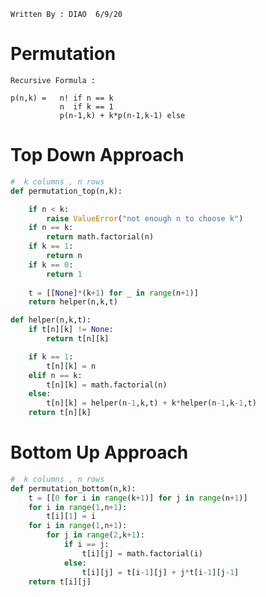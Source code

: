 ``` Written By : DIAO  6/9/20 ```
# Permutation
```
Recursive Formula : 

p(n,k) =   n! if n == k
           n  if k == 1
           p(n-1,k) + k*p(n-1,k-1) else 

```

# Top Down  Approach 
```python
#  k columns , n rows 
def permutation_top(n,k):

	if n < k:
		raise ValueError("not enough n to choose k")
	if n == k:
		return math.factorial(n)
	if k == 1:
		return n
	if k == 0:
		return 1
	
	t = [[None]*(k+1) for _ in range(n+1)]
	return helper(n,k,t)

def helper(n,k,t):
	if t[n][k] != None:
		return t[n][k]

	if k == 1:
		t[n][k] = n
	elif n == k:
		t[n][k] = math.factorial(n)
	else:
		t[n][k] = helper(n-1,k,t) + k*helper(n-1,k-1,t)
	return t[n][k]

```

# Bottom Up Approach 
```python 
#  k columns , n rows 
def permutation_bottom(n,k):
	t = [[0 for i in range(k+1)] for j in range(n+1)] 
	for i in range(1,n+1):
		t[i][1] = i
	for i in range(1,n+1):
		for j in range(2,k+1):
			if i == j:
				t[i][j] = math.factorial(i)
			else:
				t[i][j] = t[i-1][j] + j*t[i-1][j-1]
	return t[i][j]
```